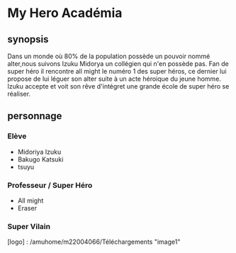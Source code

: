 # My Hero Académia

## synopsis
Dans un monde où 80% de la population possède un pouvoir nommé alter,nous suivons Izuku Midorya un collégien qui n'en possède pas. Fan de super héro il rencontre all might le numéro 1 des super héros, ce dernier lui propose de lui léguer son alter suite à un acte héroique du jeune homme. Izuku accepte et voit son rêve d'intégret une grande école de super héro se réaliser.

## personnage
### Elève
* Midoriya Izuku
* Bakugo Katsuki
* tsuyu 
### Professeur / Super Héro
* All might
* Eraser
### Super Vilain

[logo] : /amuhome/m22004066/Téléchargements "image1"
